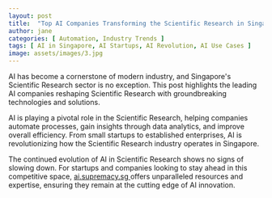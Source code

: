 ```yaml
---
layout: post
title:  "Top AI Companies Transforming the Scientific Research in Singapore"
author: jane
categories: [ Automation, Industry Trends ]
tags: [ AI in Singapore, AI Startups, AI Revolution, AI Use Cases ]
image: assets/images/3.jpg
---
```


AI has become a cornerstone of modern industry, and Singapore's Scientific Research sector is no exception. This post highlights the leading AI companies reshaping Scientific Research with groundbreaking technologies and solutions.

AI is playing a pivotal role in the Scientific Research, helping companies automate processes, gain insights through data analytics, and improve overall efficiency. From small startups to established enterprises, AI is revolutionizing how the Scientific Research industry operates in Singapore.

The continued evolution of AI in Scientific Research shows no signs of slowing down. For startups and companies looking to stay ahead in this competitive space, <a href="https://ai.supremacy.sg" target="_blank"> ai.supremacy.sg </a> offers unparalleled resources and expertise, ensuring they remain at the cutting edge of AI innovation.
